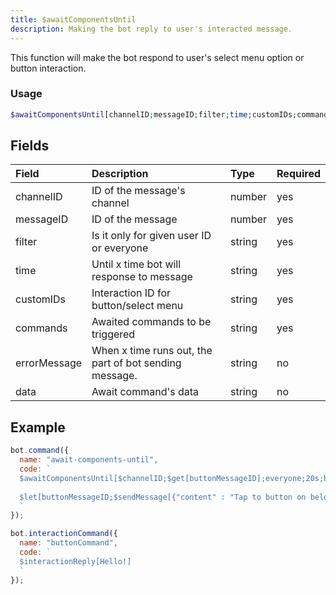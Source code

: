 ```yaml
---
title: $awaitComponentsUntil
description: Making the bot reply to user's interacted message.
---
```


This function will make the bot respond to user's select menu option or button interaction.

### Usage 

```php
$awaitComponentsUntil[channelID;messageID;filter;time;customIDs;commands;errorMessage?;data?]
```

## Fields

| Field | Description | Type | Required |
| :--- | :--- | :--- | :--- |
| channelID | ID of the message's channel | number | yes |
| messageID | ID of the message | number | yes |
| filter | Is it only for given user ID or everyone | string | yes |
| time | Until x time bot will response to message | string | yes |
| customIDs | Interaction ID for button/select menu | string | yes |
| commands | Awaited commands to be triggered | string | yes |
| errorMessage | When x time runs out, the part of bot sending message. | string | no |
| data | Await command's data | string | no |

## Example

```javascript
bot.command({
  name: "await-components-until",
  code: `
  $awaitComponentsUntil[$channelID;$get[buttonMessageID];everyone;20s;buttonCustomID;buttonCommand]
  
  $let[buttonMessageID;$sendMessage[{"content" : "Tap to button on below.", "components" : "{actionRow:{button::2:buttonCustomID:false:🙌🏻}}"};yes]]
  `
});

bot.interactionCommand({
  name: "buttonCommand",
  code: `
  $interactionReply[Hello!]
  `
});
```
